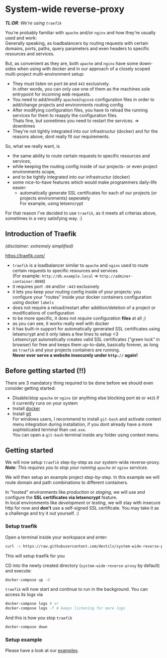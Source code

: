 # System-wide reverse-proxy

***TL:DR**: We're using `traefik`*

You're probably familiar with `apache` and/or `nginx` and how they're usually used and work:  
Generally speaking, as loadbalancers by routing requests with certain domains, ports, paths, query parameters and even headers to specific resources and services.

But, as convenient as they are, both `apache` and `nginx` have some down-sides when using with docker and in our approach of a closely scoped multi-project multi-environment setup:

- They must listen on port `80` and `443` exclusively.  
    In other words, you can only use one of them as the machines sole entrypoint for incoming web requests.
- You need to add/modify `apache`s/`nginx`s configuration files in order to add/change projects and environments routing config.
- After modifying configuration files, you have to reload the running services for them to reapply the configuration files.  
    Thats fine, but sometimes you need to restart the services. => downtimes
- They're not tightly integrated into our infrastructur (docker) and for the reasons above, dont really fit our requirements.

So, what we really want, is

- the same ability to route certain requests to specific resources and services,
- while keeping the routing config inside of our projects- or even project environments scope,
- and to be tightly integrated into our infrastructur (docker)
- some nice-to-have features which would make programmers daily-life easier:
    - automatically generate SSL certificates for each of our projects (or projects environments) seperately  
    For example, using letsencrypt

For that reason I've decided to use `traefik`, as it meets all criterias above, sometimes in a very satisfying way. :)

## Introduction of Traefik

*(disclaimer: extremely simplified)*

https://traefik.com/

- `traefik` is a loadbalancer similar to `apache` and `nginx` used to route certain requests to specific resources and services  
    (For example: `http://db.example.local` => `http://adminer-container:8080`)
- it requires port `:80` and/or `:443` exclusively
- it lets you keep your routing config inside of your projects:
    you configure your "routes" inside your docker containers configuration using docker `labels`
- does not require a reload/restart after addition/deletion of a project or modifications of configuration
- to be more specific, it does not *require* configuration **files** at all ;)
- as you can see, it works really well with docker
- it has built-in support for automatically generated SSL certificates using letsencrypt and it only takes a few lines to setup <3  
    Letsencrypt automatically creates valid SSL certificates ("green lock" in browser) for free and keeps them up-to-date, basically forever, as long as `traefik` and your projects containers are running.  
    **Never ever serve a website insecurely under `http://` again!**

## Before getting started (!!)

There are 3 mandatory thing required to be done before we should even consider getting started:  

- Disable/stop `apache` or `nginx` (or anything else blocking port `80` or `443`) if it currently runs on your system
- Install [docker](https://www.docker.com/get-started/)
- Install [git](https://git-scm.com/downloads)  
    For windows users, I recommend to install `git-bash` and activate context menu integration during installation, if you dont already have a more sophisticated terminal than `cmd.exe`.  
    You can open a `git-bash` terminal inside any folder using context menu.

## Getting started

We will now setup `traefik` step-by-step as our system-wide reverse-proxy.  
***Note**: This requires you to stop your running `apache` or `nginx` services.*

We will then setup an example project step-by-step. In this example we will route domain and path combinations to different containers.

In "hosted" environments like *production* or *staging*, we will use and configure the **SSL certificates via letsencrypt** feature.  
In local environments like *development* or *testing*, we will stay with insecure http for now and **don't** use a self-signed SSL certificate. You may take it as a challenge and try it out yourself. :)

### Setup traefik

Open a terminal inside your workspace and enter:
```bash
curl -s https://raw.githubusercontent.com/devtils/system-wide-reverse-proxy/master/setup.sh | bash
```
This will setup traefik for you 

CD into the newly created directory (`system-wide-reverse-proxy` by default) and execute:
```bash
docker-compose up -d
```

`traefik` will now start and continue to run in the background. You can access its logs via
```bash
docker-compose logs # or
docker-compose logs -f # keeps listening for more logs
```

And this is how you stop `traefik`
```bash
docker-compose down
```

### Setup example

Please have a look at our [examples](./examples/).
